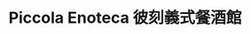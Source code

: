 ---
title: "Piccola Enoteca 彼刻義式餐酒館"
description: "Piccola Enoteca 彼刻義式餐酒館"
layout: shop
keywords:
  - 美食競賽
  - 台灣美食
  - 美食精選
datePublished: "2025-06-30"
dateModified: "2025-07-02"
city: "新竹縣"
district: "竹北市"
address: "新竹縣竹北市成功二街102號"
phone: "036688313"
geo: "24.81947736215569, 121.0245357659529"
google_map: "https://maps.app.goo.gl/L1m4HeEY3kjTJ5cR8"
footinder: "https://footinder.com.tw/%E6%96%B0%E7%AB%B9%E7%B8%A3%E7%AB%B9%E5%8C%97%E5%B8%82/158621/"
official: "https://www.piccolaenoteca.com/"
award:
  - name: "500盤"
    year: "2024"
    entries:
      - dishes:
          - "橄欖油冰淇淋"

---